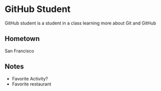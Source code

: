 # GitHub Student
GitHub student is a student in a class learning
more about Git and GitHub

## Hometown
San Francisco


## Notes
* Favorite Activity?
* Favorite restaurant

